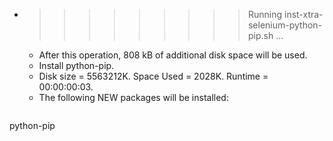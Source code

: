 * >>>>>>>>> Running inst-xtra-selenium-python-pip.sh ...
  * After this operation, 808 kB of additional disk space will be used.
  * Install python-pip.
  * Disk size = 5563212K. Space Used = 2028K. Runtime = 00:00:00:03.
  * The following NEW packages will be installed:
  ```bash
python-pip
  ```

